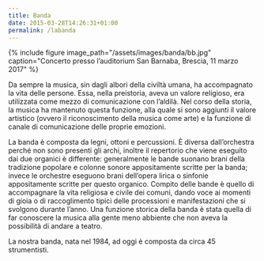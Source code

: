 ```yaml
---
title: Banda
date: 2015-03-28T14:26:31+01:00
permalink: /labanda
---
```


{% include figure image_path="/assets/images/banda/bb.jpg" caption="Concerto presso l&#8217;auditorium San Barnaba,
Brescia, 11 marzo 2017" %}

Da sempre la musica, sin dagli albori della civiltà umana, ha accompagnato la vita delle persone. Essa, nella
preistoria, aveva un valore religioso, era utilizzata come mezzo di comunicazione con l’aldilà. Nel corso della storia,
la musica ha mantenuto questa funzione, alla quale si sono aggiunti il valore artistico (ovvero il riconoscimento della
musica come arte) e la funzione di canale di comunicazione delle proprie emozioni.&nbsp;

La banda è composta da legni, ottoni e percussioni. È diversa dall’orchestra perché non sono presenti gli archi, inoltre
il repertorio che viene eseguito dai due organici è differente: generalmente le bande suonano brani della tradizione
popolare e colonne sonore appositamente scritte per la banda; invece le orchestre eseguono brani dell’opera lirica o
sinfonie appositamente scritte per questo organico. Compito delle bande è quello di accompagnare la vita religiosa e
civile dei comuni, dando voce ai momenti di gioia o di raccoglimento tipici delle processioni e manifestazioni che si
svolgono durante l’anno. Una funzione storica della banda è stata quella di far conoscere la musica alla gente meno
abbiente che non aveva la possibilità di andare a teatro.&nbsp;

La nostra banda, nata nel 1984, ad oggi è composta da circa 45 strumentisti.